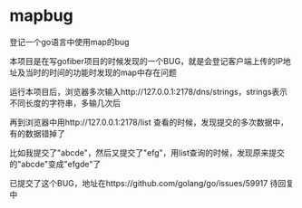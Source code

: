 # mapbug
登记一个go语言中使用map的bug

本项目是在写gofiber项目的时候发现的一个BUG，就是会登记客户端上传的IP地址及当时的时间的功能时发现的map中存在问题

运行本项目后，浏览器多次输入http://127.0.0.1:2178/dns/strings，strings表示不同长度的字符串，多输几次后

再到浏览器中用http://127.0.0.1:2178/list 查看的时候，发现提交的多次数据中，有的数据错掉了

比如我提交了"abcde"，然后又提交了"efg"，用list查询的时候，发现原来提交的"abcde"变成"efgde"了

已提交了这个BUG，地址在https://github.com/golang/go/issues/59917 待回复中

